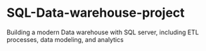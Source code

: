 # SQL-Data-warehouse-project
Building a modern Data warehouse with SQL server, including ETL processes, data modeling, and analytics
